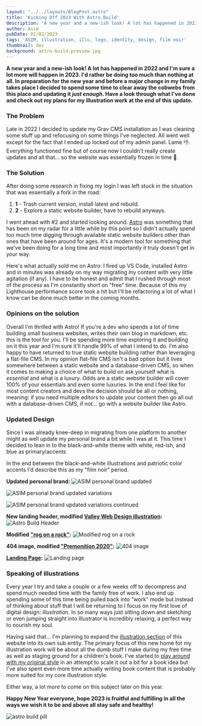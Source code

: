 ```yaml
---
layout: "../../layouts/BlogPost.astro"
title: 'Kicking Off 2023 With Astro.Build'
description: 'A new year and a new-ish look! A lot has happened in 2022 and Im sure a lot more will happen in 2023. Id rather be doing too much than nothing at all. In preparation for the new year and before a major change in my family takes place I decided to spend some time to clear away the cobwebs from this place and updating it just enough. Have a look through what Ive done and check out my plans for my illustration work at the end of this update.'
author: Asim
pubDate: 01/02/2023
tags: 'ASIM, illustration, illu, logo, identity, design, film noir'
thumbnail: dev
background: astro-build-preview.jpg
---
```


**A new year and a new-ish look! A lot has happened in 2022 and I'm sure a lot more will happen in 2023. I'd rather be doing too much than nothing at all. In preparation for the new year and before a major change in my family takes place I decided to spend some time to clear away the cobwebs from this place and updating it *just enough*. Have a look through what I've done and check out my plans for my illustration work at the end of this update.** 

### The Problem

Late in 2022 I decided to update my Grav CMS installation as I was cleaning some stuff up and refocusing on some things I've neglected. All went well except for the fact that I ended up locked out of my admin panel. Lame 👎. Everything functioned fine but of course now I couldn't really create updates and all that... so the website was essentially frozen in time 🥶. 

### The Solution

After doing some research in fixing my login I was left stuck in the situation that was essentially a fork in the road:
1. **1** - Trash current version, install latest and rebuild.
2. **2** - Explore a static website builder, have to rebuild anyways. 

I went ahead with #2 and started looking around. [Astro](https://astro.build/ "Astro Build") was something that has been on my radar for a little while by this point so I didn't actually spend too much time digging through available static website builders other than ones that have been around for ages. It's a modern tool for something that we've been doing for a long time and most importantly it truly doesn't get in your way.

Here's what actually sold me on Astro: I fired up VS Code, installed Astro and in minutes was already on my way migrating my content with very little agitation (if any). I have to be honest and admit that I rushed through most of the process as I'm constantly short on "free" time. Because of this my Lighthouse performance score took a hit but I'll be refactoring a lot of what I know can be done much better in the coming months. 

### Opinions on the solution 

Overall I'm thrilled with Astro! If you're a dev who spends a lot of time building small business websites, writes their own blog in markdown, etc. this is the tool for you. I'll be spending more time exploring it and building on it this year and I'm sure it'll handle 99% of what I intend to do. I'm also happy to have returned to true static website building rather than leveraging a flat-file CMS. In my opinion flat-file CMS isn't a bad option but it lives somewhere between a static website and a database-driven CMS, so when it comes to making a choice of what to build on ask yourself what is *essential* and what is a luxury. Odds are a static website builder will cover 100% of your essentials and even some luxuries. In the end I feel like for most content creators and devs the decision should be all or nothing, meaning: if you need multiple editors to update your content then go all out with a database-driven CMS, if not... go with a website builder like Astro. 

### Updated Design 

Since I was already knee-deep in migrating from one platform to another  might as well update my personal brand a bit while I was at it. This time I decided to lean in to the black-and-white theme with white, red-ish, and blue as primary/accents <i class="fad fa-flag-usa"></i>

In the end between the black-and-white illustrations and patriotic color accents I'd describe this as my "film noir" period. 

**Updated personal brand:**
![ASIM personal brand updated](/Media/blog/astro-build-asim.jpg "ASIM personal brand updated")

![ASIM personal brand updated variations](/Media/blog/astro-build-asim-2.jpg "ASIM personal brand updated variations")

![ASIM personal brand updated variations continued](/Media/blog/astro-build-asim-3.jpg "ASIM personal brand updated variations continued")

**New landing header, modified [Valley Web Design illustration](/blog/valley-web-design-illustration "Valley Web Design illustration"):**
![Astro Build Header](/Media/blog/astro-build-preview.jpg "Astro Build Header")

**Modified ["rog on a rock"](/blog/rog-on-a-rock "rog on a rock"):**
![Modified rog on a rock](/Media/blog/astro-build-rog.jpg "Modified rog on a rock")

**404 image, modified ["Premonition 2020"](/blog/2020 "Premonition 2020"):**
![404 image](/Media/blog/astro-build-404.jpg "404 image")

**[Landing Page](/ "Landing Page"):**
![Landing page](/Media/blog/astro-build-landing.png "Landing page")

### Speaking of illustrations

Every year I try and take a couple or a few weeks off to decompress and spend much needed time with the family free of work. I also end up spending some of this time being pulled back into "work" mode but instead of thinking about stuff that I will be returning to I focus on my first love of digital design: *illustration*. In so many ways just sitting down and sketching or even jumping straight into Illustrator is incredibly relaxing, a perfect way to nourish my soul. 

Having said that... I'm planning to expand the [illustration section](/work#navIllustration "illustration section") of this website into its own sub entity. The primary focus of this new home for my illustration work will be about all the dumb stuff I make during my free time as well as staging ground for a children's book. I've started to [play around with my original style](/blog/rog-on-a-rock "Rog on a Rock") in an attempt to scale it out a bit for a book idea but I've also spent even more time actually writing book content that is probably more suited for my core illustration style. 

Either way, a lot more to come on this subject later on this year. 

**Happy New Year everyone, hope 2023 is fruitful and fulfilling in all the ways we wish it to be and above all stay safe and healthy!**

![astro build pill](/Media/blog/astro-build-pill.jpg "astro build pill")
